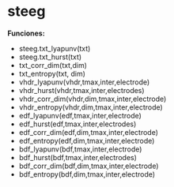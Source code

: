 # steeg
**Funciones:**
- steeg.txt_lyapunv(txt)
- steeg.txt_hurst(txt)
- txt_corr_dim(txt,dim)
- txt_entropy(txt, dim)
- vhdr_lyapunv(vhdr,tmax,inter,electrode)
- vhdr_hurst(vhdr,tmax,inter,electrodes)
- vhdr_corr_dim(vhdr,dim,tmax,inter,electrode)
- vhdr_entropy(vhdr,dim,tmax,inter,electrode)
- edf_lyapunv(edf,tmax,inter,electrode)
- edf_hurst(edf,tmax,inter,electrodes)
- edf_corr_dim(edf,dim,tmax,inter,electrode)
- edf_entropy(edf,dim,tmax,inter,electrode)
- bdf_lyapunv(bdf,tmax,inter,electrode)
- bdf_hurst(bdf,tmax,inter,electrodes)
- bdf_corr_dim(bdf,dim,tmax,inter,electrode)
- bdf_entropy(bdf,dim,tmax,inter,electrode)
